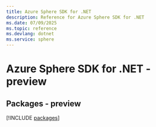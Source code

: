 ```yaml
---
title: Azure Sphere SDK for .NET
description: Reference for Azure Sphere SDK for .NET
ms.date: 07/09/2025
ms.topic: reference
ms.devlang: dotnet
ms.service: sphere
---
```

# Azure Sphere SDK for .NET - preview
## Packages - preview
[!INCLUDE [packages](sphere-index.md)]